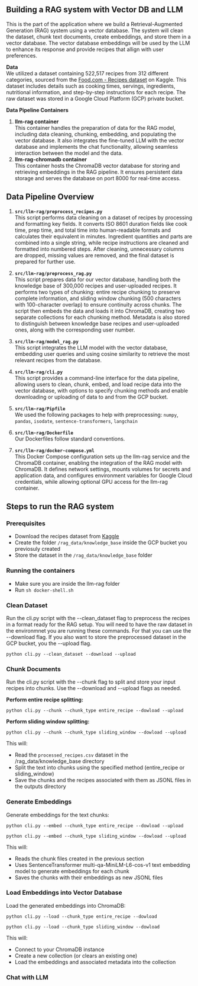 ## Building a RAG system with Vector DB and LLM

This is the part of the application where we build a Retrieval-Augmented Generation (RAG) system using a vector database. The system will clean the dataset, chunk text documents, create embeddings, and store them in a vector database. The vector database embeddings will be used by the LLM to enhance its response and provide recipes that allign with user preferences. 

**Data** <br>
We utilized a dataset containing 522,517 recipes from 312 different categories, sourced from the [Food.com - Recipes dataset](https://www.kaggle.com/datasets/irkaal/foodcom-recipes-and-reviews) on Kaggle. This dataset includes details such as cooking times, servings, ingredients, nutritional information, and step-by-step instructions for each recipe. The raw dataset was stored in a Google Cloud Platform (GCP) private bucket.

**Data Pipeline Containers** <br>
1. <b> llm-rag container </b> <br>
   This container handles the preparation of data for the RAG model, including data cleaning, chunking, embedding, and populating the vector database. It also integrates the fine-tuned LLM with the vector database and implements the chat functionality, allowing seamless interaction between the model and the data.
2. <b> llm-rag-chromadb container </b> <br>
   This container hosts the ChromaDB vector database for storing and retrieving embeddings in the RAG pipeline. It ensures persistent data storage and serves the database on port 8000 for real-time access.

## Data Pipeline Overview

1. **`src/llm-rag/preprocess_recipes.py`** <br>
   This script performs data cleaning on a dataset of recipes by processing and formatting key fields. It converts ISO 8601 duration fields like cook time, prep time, and total time into human-readable formats and calculates their equivalent in minutes. Ingredient quantities and parts are combined into a single string, while recipe instructions are cleaned and formatted into numbered steps. After cleaning, unnecessary columns are dropped, missing values are removed, and the final dataset is prepared for further use.

2. **`src/llm-rag/preprocess_rag.py`** <br>
   This script prepares data for our vector database, handling both the knowledge base of 300,000 recipes and user-uploaded recipes. It performs two types of chunking: entire recipe chunking to preserve complete information, and sliding window chunking (500 characters with 100-character overlap) to ensure continuity across chunks. The script then embeds the data and loads it into ChromaDB, creating two separate collections for each chunking method. Metadata is also stored to distinguish between knowledge base recipes and user-uploaded ones, along with the corresponding user number.

3. **`src/llm-rag/model_rag.py`** <br>
   This script integrates the LLM model with the vector database, embedding user queries and using cosine similarity to retrieve the most relevant recipes from the database.

4. **`src/llm-rag/cli.py`** <br>
   This script provides a command-line interface for the data pipeline, allowing users to clean, chunk, embed, and load recipe data into the vector database, with options to specify chunking methods and enable downloading or uploading of data to and from the GCP bucket.

5. **`src/llm-rag/Pipfile`** <br>
   We used the following packages to help with preprocessing: `numpy`, `pandas`, `isodate`, `sentence-transformers`, `langchain`

6. **`src/llm-rag/Dockerfile`** <br>
   Our Dockerfiles follow standard conventions.

7. **`src/llm-rag/docker-compose.yml`** <br>
   This Docker Compose configuration sets up the llm-rag service and the ChromaDB container, enabling the integration of the RAG model with ChromaDB. It defines network settings, mounts volumes for secrets and application data, and configures environment variables for Google Cloud credentials, while allowing optional GPU access for the llm-rag container.

## Steps to run the RAG system

### Prerequisites
   * Download the recipes dataset from [Kaggle](https://www.kaggle.com/datasets/irkaal/foodcom-recipes-and-reviews)
   * Create the folder `/rag_data/knowledge_base` inside the GCP bucket you previosuly created
   * Store the dataset in the `/rag_data/knowledge_base` folder 

### Running the containers
   * Make sure you are inside the llm-rag folder 
   * Run `sh docker-shell.sh`

### Clean Dataset
   Run the cli.py script with the --clean_dataset flag to preprocess the recipes in a format ready for the RAG setup. You will need to have the raw dataset in the environmnet you are running these commands. For that you can use the --download flag. If you also want to store the preprocessed dataset in the GCP bucket, you the --upload flag.

   `python cli.py --clean_dataset --download --upload`

### Chunk Documents
   Run the cli.py script with the --chunk flag to split and store your input recipes into chunks. Use the --download and --upload flags as needed.

   <b> Perform entire recipe splitting: </b>

   `python cli.py --chunk --chunk_type entire_recipe --dowload --upload`

   <b> Perform sliding window splitting: </b>

   `python cli.py --chunk --chunk_type sliding_window --dowload --upload`

   This will: <br>
   * Read the `processed_recipes.csv` dataset in the /rag_data/knowledge_base directory
   * Split the text into chunks using the specified method (entire_recipe or sliding_window)
   * Save the chunks and the recipes associated with them as JSONL files in the outputs directory

### Generate Embeddings
   Generate embeddings for the text chunks:

   `python cli.py --embed --chunk_type entire_recipe --dowload --upload`

   `python cli.py --embed --chunk_type sliding_window --dowload --upload`

   This will: <br>
   * Reads the chunk files created in the previous section
   * Uses SentenceTransformer multi-qa-MiniLM-L6-cos-v1 text embedding model to generate embeddings for each chunk
   * Saves the chunks with their embeddings as new JSONL files

### Load Embeddings into Vector Database
   Load the generated embeddings into ChromaDB:

   `python cli.py --load --chunk_type entire_recipe --dowload`

   `python cli.py --load --chunk_type sliding_window --dowload`

   This will: <br>
   * Connect to your ChromaDB instance
   * Create a new collection (or clears an existing one)
   * Load the embeddings and associated metadata into the collection

### Chat with LLM

